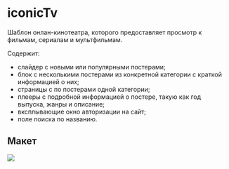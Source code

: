 # iconicTv

Шаблон онлан-кинотеатра, которого предоставляет просмотр к фильмам, сериалам и мультфильмам. 

Содержит:
 - слайдер с новыми или популярными постерами;
 - блок с несколькими постерами из конкретной категории с краткой информацией о них;
 - страницы с по постерами одной категории;
 - плееры с подробной информацией о постере, такую как год выпуска, жанры и описание;
 - вксплывающие окно авторизации на сайт;
 - поле поиска по названию.

## Макет

![](https://github.com/Dontlikeouy/iconicTv/assets/86613662/56b4cc17-d03a-48dd-97b1-79a44b2ef7a4)

